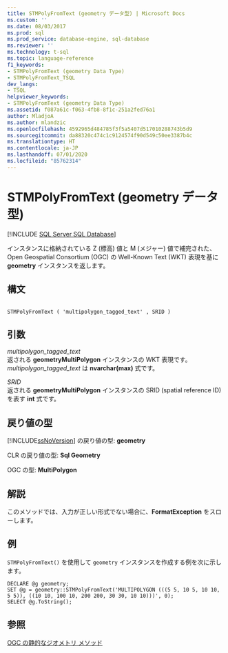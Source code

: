 ```yaml
---
title: STMPolyFromText (geometry データ型) | Microsoft Docs
ms.custom: ''
ms.date: 08/03/2017
ms.prod: sql
ms.prod_service: database-engine, sql-database
ms.reviewer: ''
ms.technology: t-sql
ms.topic: language-reference
f1_keywords:
- STMPolyFromText (geometry Data Type)
- STMPolyFromText_TSQL
dev_langs:
- TSQL
helpviewer_keywords:
- STMPolyFromText (geometry Data Type)
ms.assetid: f087a61c-f063-4fb8-8f1c-251a2fed76a1
author: MladjoA
ms.author: mlandzic
ms.openlocfilehash: 4592965d484785f3f5a5407d517010288743b5d9
ms.sourcegitcommit: da88320c474c1c9124574f90d549c50ee3387b4c
ms.translationtype: HT
ms.contentlocale: ja-JP
ms.lasthandoff: 07/01/2020
ms.locfileid: "85762314"
---
```

# <a name="stmpolyfromtext-geometry-data-type"></a>STMPolyFromText (geometry データ型)
[!INCLUDE [SQL Server SQL Database](../../includes/applies-to-version/sql-asdb.md)]

インスタンスに格納されている Z (標高) 値と M (メジャー) 値で補完された、Open Geospatial Consortium (OGC) の Well-Known Text (WKT) 表現を基に **geometry** インスタンスを返します。
  
## <a name="syntax"></a>構文  
  
```  
  
STMPolyFromText ( 'multipolygon_tagged_text' , SRID )  
```  
  
## <a name="arguments"></a>引数  
 *multipolygon_tagged_text*  
 返される **geometryMultiPolygon** インスタンスの WKT 表現です。 *multipolygon_tagged_text* は **nvarchar(max)** 式です。  
  
 *SRID*  
 返される **geometryMultiPolygon** インスタンスの SRID (spatial reference ID) を表す **int** 式です。  
  
## <a name="return-types"></a>戻り値の型  
 [!INCLUDE[ssNoVersion](../../includes/ssnoversion-md.md)] の戻り値の型: **geometry**  
  
 CLR の戻り値の型: **Sql Geometry**  
  
 OGC の型: **MultiPolygon**  
  
## <a name="remarks"></a>解説  
 このメソッドでは、入力が正しい形式でない場合に、**FormatException** をスローします。  
  
## <a name="examples"></a>例  
 `STMPolyFromText()` を使用して `geometry` インスタンスを作成する例を次に示します。  
  
```  
DECLARE @g geometry;  
SET @g = geometry::STMPolyFromText('MULTIPOLYGON (((5 5, 10 5, 10 10, 5 5)), ((10 10, 100 10, 200 200, 30 30, 10 10)))', 0);  
SELECT @g.ToString();  
```  
  
## <a name="see-also"></a>参照  
 [OGC の静的なジオメトリ メソッド](../../t-sql/spatial-geometry/ogc-static-geometry-methods.md)  
  
  

